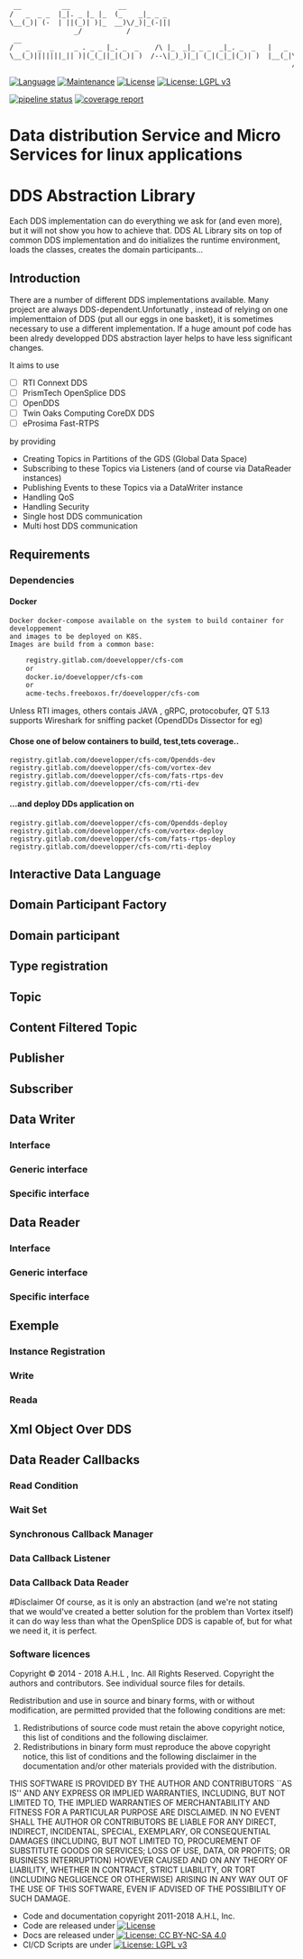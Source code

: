 ```txt
 __          __            __                                                  
/   _  _ _  |_|. _ |_ |_  (_    _|_ _ _                                        
\__(_)| (-  | ||(_)| )|_  __)\/_)|_(-|||                                       
                _/           /                                                 
 __                                                                            
/   _  _  _     _ . _ _ |_. _  _    /\ |_  _|_ _ _  _|_. _  _   |   _    _ _   
\__(_)|||||||_|| )|(_(_||_|(_)| )  /--\|_)_)|_| (_|(_|_|(_)| )  |__(_|\/(-| .  
                                                                      /        
```
[![Language](https://img.shields.io/badge/language-C++-blue.svg)](https://isocpp.org/)
[![Maintenance](https://img.shields.io/badge/Maintained%3F-yes-green.svg)](https://gitlab.com/doevelopper/cppbdd101/tree/develop)
[![License](https://img.shields.io/badge/license-Apache%20license%202.0-blue.svg)](https://opensource.org/licenses/Apache-2.0)
[![License: LGPL v3](https://img.shields.io/badge/License-LGPL%20v3-blue.svg)](http://www.gnu.org/licenses/lgpl-3.0)

[![pipeline status](https://gitlab.com/doevelopper/cfs-com/badges/master/pipeline.svg)](https://gitlab.com/doevelopper/cfs-com/commits/master)
[![coverage report](https://gitlab.com/doevelopper/cfs-com/badges/master/coverage.svg)](https://gitlab.com/doevelopper/cfs-com/commits/master)

# Data distribution Service and Micro Services for linux applications


# DDS Abstraction Library 
Each DDS implementation can do everything we ask for (and even more), but it will not show you how to achieve that. 
DDS AL Library sits on top of common DDS implementation and do initializes the runtime environment, 
loads the classes, creates the domain participants...
## Introduction

There are a number of different DDS implementations available.
Many project are always DDS-dependent.Unfortunatly , instead of relying
on one implementtaion of DDS (put all our eggs in one basket), it is sometimes 
necessary to use a different implementation. If a huge amount pof code has been alredy developped
DDS abstraction layer helps to have less significant changes.

It aims to use
- [ ]  RTI Connext DDS
- [ ]  PrismTech OpenSplice DDS
- [ ]  OpenDDS
- [ ]  Twin Oaks Computing CoreDX DDS
- [ ]  eProsima Fast-RTPS

by providing

- Creating Topics in Partitions of the GDS (Global Data Space)
- Subscribing to these Topics via Listeners (and of course via DataReader instances)
- Publishing Events to these Topics via a DataWriter instance
- Handling QoS
- Handling Security
- Single host DDS communication 
- Multi host DDS communication

## Requirements

### Dependencies

#### Docker
    Docker docker-compose available on the system to build container for developpement 
    and images to be deployed on K8S.
    Images are build from a common base:

```txt
    registry.gitlab.com/doevelopper/cfs-com
    or
    docker.io/doevelopper/cfs-com
    or
    acme-techs.freeboxos.fr/doevelopper/cfs-com
```    
Unless RTI images, others contais JAVA , gRPC, protocobufer, QT 5.13 supports
Wireshark for sniffing packet  (OpendDDs Dissector for eg)

#### Chose one of below containers to build, test,tets coverage..

    registry.gitlab.com/doevelopper/cfs-com/Opendds-dev
    registry.gitlab.com/doevelopper/cfs-com/vortex-dev
    registry.gitlab.com/doevelopper/cfs-com/fats-rtps-dev
    registry.gitlab.com/doevelopper/cfs-com/rti-dev

####  ...and deploy DDs application on 

    registry.gitlab.com/doevelopper/cfs-com/Opendds-deploy
    registry.gitlab.com/doevelopper/cfs-com/vortex-deploy
    registry.gitlab.com/doevelopper/cfs-com/fats-rtps-deploy
    registry.gitlab.com/doevelopper/cfs-com/rti-deploy


## Interactive Data Language


##  Domain Participant Factory


## Domain participant


## Type registration


## Topic


## Content Filtered Topic

## Publisher


## Subscriber

## Data Writer

### Interface

### Generic interface

### Specific interface

## Data Reader

### Interface

### Generic interface

### Specific interface

## Exemple

### Instance Registration

### Write

### Reada

## Xml Object Over DDS

## Data Reader Callbacks

### Read Condition

### Wait Set

### Synchronous Callback Manager

### Data Callback Listener

### Data Callback Data Reader

#Disclaimer
Of course, as it is only an abstraction (and we're not stating that we would've created a better solution 
for the problem than Vortex itself) it can do way less than what the OpenSplice DDS is capable of, 
but for what we need it, it is perfect.

### Software licences 
Copyright © 2014 - 2018 A.H.L , Inc. All Rights Reserved.
Copyright the authors and contributors. See individual source files
for details.

 Redistribution and use in source and binary forms, with or without
 modification, are permitted provided that the following conditions
 are met:
 1. Redistributions of source code must retain the above copyright
    notice, this list of conditions and the following disclaimer.
 2. Redistributions in binary form must reproduce the above copyright
    notice, this list of conditions and the following disclaimer in the
    documentation and/or other materials provided with the distribution.

 THIS SOFTWARE IS PROVIDED BY THE AUTHOR AND CONTRIBUTORS ``AS IS'' AND
 ANY EXPRESS OR IMPLIED WARRANTIES, INCLUDING, BUT NOT LIMITED TO, THE
 IMPLIED WARRANTIES OF MERCHANTABILITY AND FITNESS FOR A PARTICULAR PURPOSE
 ARE DISCLAIMED.  IN NO EVENT SHALL THE AUTHOR OR CONTRIBUTORS BE LIABLE
 FOR ANY DIRECT, INDIRECT, INCIDENTAL, SPECIAL, EXEMPLARY, OR CONSEQUENTIAL
 DAMAGES (INCLUDING, BUT NOT LIMITED TO, PROCUREMENT OF SUBSTITUTE GOODS
 OR SERVICES; LOSS OF USE, DATA, OR PROFITS; OR BUSINESS INTERRUPTION)
 HOWEVER CAUSED AND ON ANY THEORY OF LIABILITY, WHETHER IN CONTRACT, STRICT
 LIABILITY, OR TORT (INCLUDING NEGLIGENCE OR OTHERWISE) ARISING IN ANY WAY
 OUT OF THE USE OF THIS SOFTWARE, EVEN IF ADVISED OF THE POSSIBILITY OF
 SUCH DAMAGE.

- Code and documentation copyright 2011-2018 A.H.L, Inc.
- Code are released under [![License](https://img.shields.io/badge/license-Apache%20license%202.0-blue.svg)](https://opensource.org/licenses/Apache-2.0)
- Docs are released under [![License: CC BY-NC-SA 4.0](https://img.shields.io/badge/License-CC%20BY--NC--SA%204.0-lightgrey.svg)](https://creativecommons.org/licenses/by-nc-sa/4.0/)
- CI/CD Scripts are under [![License: LGPL v3](https://img.shields.io/badge/License-LGPL%20v3-blue.svg)](http://www.gnu.org/licenses/lgpl-3.0)